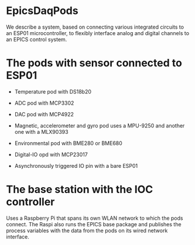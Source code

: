 # EpicsDaqPods
We describe a system, based on connecting various integrated circuits
to an ESP01 microcontroller, to flexibly interface analog and digital
channels to an EPICS control system.

# The pods with sensor connected to ESP01

- Temperature pod
with DS18b20

-  ADC pod
with MCP3302

- DAC pod
with MCP4922

- Magnetic, accelerometer and gyro pod
uses a MPU-9250 and another one with a MLX90393

- Environmental pod
with BME280 or BME680

- Digital-IO opd
with MCP23017

- Asynchronously triggered IO pin
with a bare ESP01

# The base station with the IOC controller
Uses a Raspberry Pi that spans its own WLAN network to which the pods connect. The Raspi also
runs the EPICS base package and publishes the process variables with the data from the pods on
its wired network interface.
